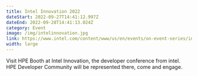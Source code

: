 ```yaml
---
title: Intel Innovation 2022
dateStart: 2022-09-27T14:41:12.997Z
dateEnd: 2022-09-28T14:41:13.024Z
category: Event
image: /img/intelinnovation.jpg
link: https://www.intel.com/content/www/us/en/events/on-event-series/innovation.html
width: large
---
```

Visit HPE Booth at Intel Innovation, the developer conference from intel. HPE Developer Community will be represented there, come and engage.